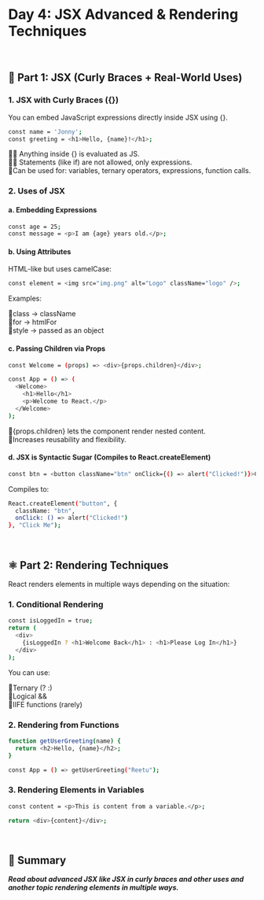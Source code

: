# Day 4: JSX Advanced & Rendering Techniques
<br/>

## 🧩 Part 1: JSX (Curly Braces + Real-World Uses)

### 1. JSX with Curly Braces ({})

You can embed JavaScript expressions directly inside JSX using {}.

```bash
const name = 'Jonny';
const greeting = <h1>Hello, {name}!</h1>;
```

🔹✅ Anything inside {} is evaluated as JS.\
🔹❌ Statements (like if) are not allowed, only expressions.\
🔹Can be used for: variables, ternary operators, expressions, function calls.

### 2. Uses of JSX

#### a. Embedding Expressions

```bash
const age = 25;
const message = <p>I am {age} years old.</p>;
```

#### b. Using Attributes

HTML-like but uses camelCase:

```bash
const element = <img src="img.png" alt="Logo" className="logo" />;
```

Examples:

🔸class → className\
🔸for → htmlFor\
🔸style → passed as an object

#### c. Passing Children via Props

```bash
const Welcome = (props) => <div>{props.children}</div>;

const App = () => (
  <Welcome>
    <h1>Hello</h1>
    <p>Welcome to React.</p>
  </Welcome>
);
```

🔸{props.children} lets the component render nested content.\
🔸Increases reusability and flexibility.

#### d. JSX is Syntactic Sugar (Compiles to React.createElement)

```bash
const btn = <button className="btn" onClick={() => alert("Clicked!")}>Click Me</button>;
```

Compiles to:

```bash
React.createElement("button", {
  className: "btn",
  onClick: () => alert("Clicked!")
}, "Click Me");
```
<br/>

## ⚛️ Part 2: Rendering Techniques

React renders elements in multiple ways depending on the situation:

### 1. Conditional Rendering

```bash
const isLoggedIn = true;
return (
  <div>
    {isLoggedIn ? <h1>Welcome Back</h1> : <h1>Please Log In</h1>}
  </div>
);
```

You can use:

🔸Ternary (? :)\
🔸Logical &&\
🔸IIFE functions (rarely)

### 2. Rendering from Functions

```bash
function getUserGreeting(name) {
  return <h2>Hello, {name}</h2>;
}

const App = () => getUserGreeting("Reetu");
```

### 3. Rendering Elements in Variables

```bash
const content = <p>This is content from a variable.</p>;

return <div>{content}</div>;
```
<br/>

## 📝 Summary

***Read about advanced JSX like JSX in curly braces and other uses and another topic rendering elements in multiple ways.***